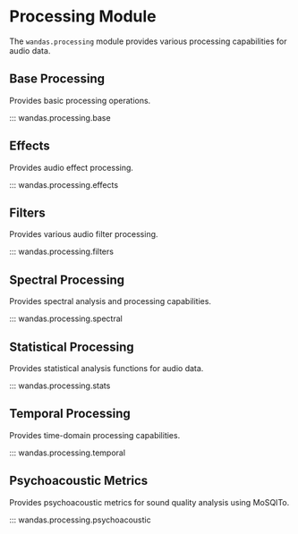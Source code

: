 # Processing Module

The `wandas.processing` module provides various processing capabilities for audio data.

## Base Processing

Provides basic processing operations.

::: wandas.processing.base

## Effects

Provides audio effect processing.

::: wandas.processing.effects

## Filters

Provides various audio filter processing.

::: wandas.processing.filters

## Spectral Processing

Provides spectral analysis and processing capabilities.

::: wandas.processing.spectral

## Statistical Processing

Provides statistical analysis functions for audio data.

::: wandas.processing.stats

## Temporal Processing

Provides time-domain processing capabilities.

::: wandas.processing.temporal

## Psychoacoustic Metrics

Provides psychoacoustic metrics for sound quality analysis using MoSQITo.

::: wandas.processing.psychoacoustic
